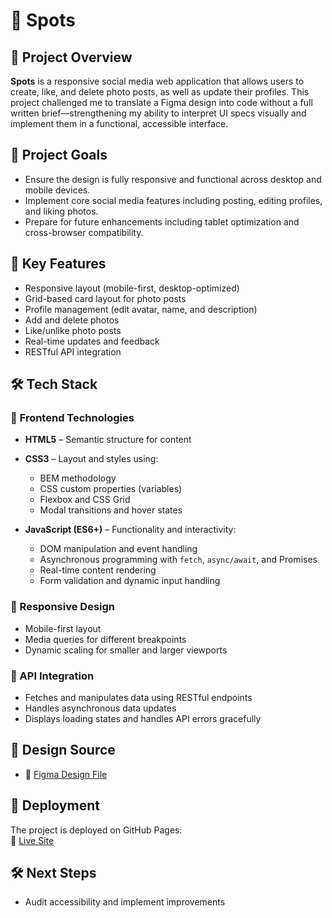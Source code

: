 # 📍 Spots

## 📝 Project Overview

**Spots** is a responsive social media web application that allows users to create, like, and delete photo posts, as well as update their profiles. This project challenged me to translate a Figma design into code without a full written brief—strengthening my ability to interpret UI specs visually and implement them in a functional, accessible interface.

## 🎯 Project Goals

- Ensure the design is fully responsive and functional across desktop and mobile devices.
- Implement core social media features including posting, editing profiles, and liking photos.
- Prepare for future enhancements including tablet optimization and cross-browser compatibility.

## 🌟 Key Features

- Responsive layout (mobile-first, desktop-optimized)
- Grid-based card layout for photo posts
- Profile management (edit avatar, name, and description)
- Add and delete photos
- Like/unlike photo posts
- Real-time updates and feedback
- RESTful API integration

## 🛠️ Tech Stack

### 🧱 Frontend Technologies

- **HTML5** – Semantic structure for content
- **CSS3** – Layout and styles using:

  - BEM methodology
  - CSS custom properties (variables)
  - Flexbox and CSS Grid
  - Modal transitions and hover states

- **JavaScript (ES6+)** – Functionality and interactivity:
  - DOM manipulation and event handling
  - Asynchronous programming with `fetch`, `async/await`, and Promises
  - Real-time content rendering
  - Form validation and dynamic input handling

### 📱 Responsive Design

- Mobile-first layout
- Media queries for different breakpoints
- Dynamic scaling for smaller and larger viewports

### 🔌 API Integration

- Fetches and manipulates data using RESTful endpoints
- Handles asynchronous data updates
- Displays loading states and handles API errors gracefully

## 🧩 Design Source

- 🎨 [Figma Design File](https://www.figma.com/file/BBNm2bC3lj8QQMHlnqRsga/Sprint-3-Project-%E2%80%94-Spots?type=design&node-id=2%3A60&mode=design&t=afgNFybdorZO6cQo-1)

## 🚀 Deployment

The project is deployed on GitHub Pages:  
🔗 [Live Site](https://enyberg09.github.io/se_project_spots/)

## 🛠️ Next Steps

- Audit accessibility and implement improvements
